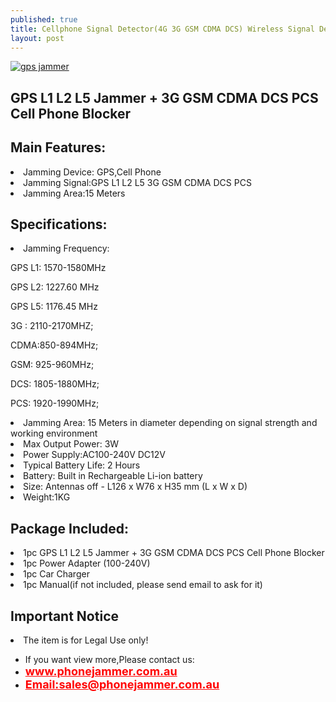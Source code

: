 ```yaml
---
published: true
title: Cellphone Signal Detector(4G 3G GSM CDMA DCS) Wireless Signal Detector
layout: post
---
```

<a href="http://www.phonejammer.com.au/gps-l1-l2-l5-jammer-3g-gsm-cdma-dcs-pcs-cell-phone-blocker-p-145.html"><img src="http://www.phonejammer.com.au/images/jammera/augpsjammer150629013_01.jpg"  alt="gps jammer"/></a>


<div class="std"> <h2>GPS L1 L2 L5 Jammer + 3G GSM CDMA DCS PCS Cell Phone Blocker</h2><h2>Main Features:</h2><li>Jamming Device: GPS,Cell Phone</li><li>Jamming Signal:GPS L1 L2 L5 3G GSM CDMA DCS PCS</li><li>Jamming Area:15 Meters</li><h2>Specifications:</h2><li>Jamming Frequency:<p>GPS L1: 1570-1580MHz</p><p>GPS L2: 1227.60 MHz</p><p>GPS L5: 1176.45 MHz</p><p>3G : 2110-2170MHZ;</p><p>CDMA:850-894MHz;</p> <p>GSM: 925-960MHz;</p><p>DCS: 1805-1880MHz;</p><p>PCS: 1920-1990MHz;</p><li>Jamming Area: 15 Meters in diameter depending on signal strength and working environment</li><li>Max Output Power: 3W</li><li>Power Supply:AC100-240V  DC12V</li><li>Typical Battery Life: 2 Hours</li><li>Battery: Built in Rechargeable Li-ion battery</li><li>Size: Antennas off - L126 x W76 x H35 mm (L x W x D)</li><li>Weight:1KG</li><h2>Package Included:</h2><li>1pc GPS L1 L2 L5 Jammer + 3G GSM CDMA DCS PCS Cell Phone Blocker</li><li>1pc Power Adapter (100-240V)</li><li>1pc Car Charger</li><li>1pc Manual(if not included, please send email to ask for it)</li><h2>Important Notice</h2><li>The item is for Legal Use only!</li> </div>



<div><ul>
<li>If you want view more,Please contact us:</li>
<li><a href="www.phonejammer.com.au"  title="www.phonejammer.com.au" style="font-size:18px; font-weight:bold; color:#F00;">www.phonejammer.com.au</a></li>
<li><a href="Mailto:sales@phonejammer.com.au" style="font-size:18px; font-weight:bold; color:#F00;">Email:sales@phonejammer.com.au</a></li>
</ul></div>